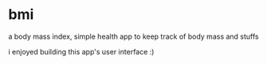 # bmi
a body mass index, simple health app to keep track of body mass and stuffs

i enjoyed building this app's user interface :)



